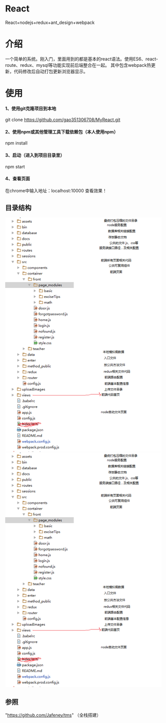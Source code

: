 # React
React+nodejs+redux+ant_design+webpack

# 介绍
一个简单的系统。刚入门，里面用到的都是基本的react语法。使用ES6、react-route、redux、mysql等功能实现前后端整合在一起。
其中包含webpack热更新，代码修改后自动打包更新浏览器显示。

# 使用
#### 1、使用git克隆项目到本地
git clone https://github.com/gao351306708/MyReact.git
#### 2、使用npm或其他管理工具下载依赖包（本人使用npm）
npm install
#### 3、启动（进入到项目目录里）
npm start
#### 4、查看页面
在chrome中输入地址：localhost:10000 查看效果！

## 目录结构
![app_directory](./docs/1.png)![picture_detail](./docs/1.png)

## 参照
"https://github.com/Jafeney/tms" （全栈搭建）
